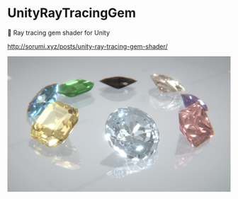 # UnityRayTracingGem
💎 Ray tracing gem shader for Unity

http://sorumi.xyz/posts/unity-ray-tracing-gem-shader/

<img src="Screenshot/render.png"/>

